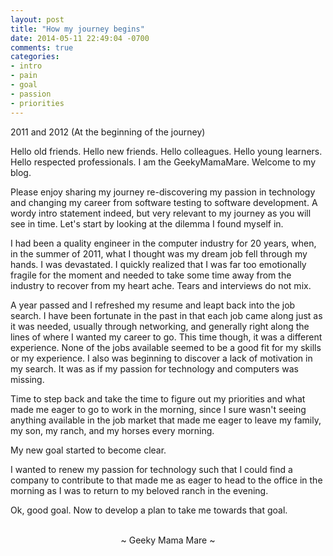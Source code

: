 ```yaml
---
layout: post
title: "How my journey begins"
date: 2014-05-11 22:49:04 -0700
comments: true
categories:
- intro
- pain
- goal
- passion
- priorities
---
```

2011 and 2012 (At the beginning of the journey)

Hello old friends.  Hello new friends.  Hello colleagues.  Hello young learners.  Hello respected professionals.  I am the GeekyMamaMare.  Welcome to my blog.

Please enjoy sharing my journey re-discovering my passion in technology and changing my career from software testing to software development.  A wordy intro statement indeed, but very relevant to my journey as you will see in time.  Let's start by looking at the dilemma I found myself in.

I had been a quality engineer in the computer industry for 20 years, when, in the summer of 2011, what I thought was my dream job fell through my hands.  I was devastated.  I quickly realized that I was far too emotionally fragile for the moment and needed to take some time away from the industry to recover from my heart ache.  Tears and interviews do not mix.

A year passed and I refreshed my resume and leapt back into the job search.  I have been fortunate in the past in that each job came along just as it was needed, usually through networking, and generally right along the lines of where I wanted my career to go.  This time though, it was a different experience.  None of the jobs available seemed to be a good fit for my skills or my experience.  I also was beginning to discover a lack of motivation in my search.  It was as if my passion for technology and computers was missing.

Time to step back and take the time to figure out my priorities and what made me eager to go to work in the morning, since I sure wasn't seeing anything available in the job market that made me eager to leave my family, my son, my ranch, and my horses every morning.

My new goal started to become clear.

I wanted to renew my passion for technology such that I could find a company to contribute to that made me as eager to head to the office in the morning as I was to return to my beloved ranch in the evening.

Ok, good goal.  Now to develop a plan to take me towards that goal.

<br>
<center>~ Geeky Mama Mare ~</center>
